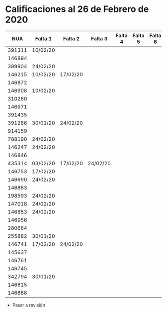 # Calificaciones al 26 de Febrero de 2020

| NUA                | Falta 1  | Falta 2  | Falta 3  | Falta 4 | Falta 5 | Falta 6 | P1  |
|--------------------|----------|----------|----------|---------|---------|---------|-----|
| 391311             | 10/02/20 |          |          |         |         |         | 7.5 |
| 146894             |          |          |          |         |         |         | 0   |
| 389904             | 24/02/20 |          |          |         |         |         | 0   |
| 146215             | 10/02/20 | 17/02/20 |          |         |         |         | 9   |
| 146872             |          |          |          |         |         |         | 2   |
| 146908             | 10/02/20 |          |          |         |         |         | 7   |
| 310260             |          |          |          |         |         |         | 9.5 |
| 146971             |          |          |          |         |         |         | 0   |
| 391435             |          |          |          |         |         |         | 2.5 |
| 391286             | 30/01/20 | 24/02/20 |          |         |         |         | 0   |
| 914159             |          |          |          |         |         |         | 9.5 |
| 788190             | 24/02/20 |          |          |         |         |         | 3.5 |
| 146247             | 24/02/20 |          |          |         |         |         | 0   |
| 146846             |          |          |          |         |         |         | 6.5 |
| 435314             | 03/02/20 | 17/02/20 | 24/02/20 |         |         |         | 0   |
| 146753             | 17/02/20 |          |          |         |         |         | 8   |
| 146690             | 24/02/20 |          |          |         |         |         | 7.5 |
| 146863             |          |          |          |         |         |         | 0   |
| 198593             | 24/02/20 |          |          |         |         |         | 7   |
| 147018             | 24/02/20 |          |          |         |         |         | 6.5 |
| 146853             | 24/02/20 |          |          |         |         |         | 0   |
| 146956             |          |          |          |         |         |         | 8.5 |
| 280664             |          |          |          |         |         |         | 10  |
| 255882             | 30/01/20 |          |          |         |         |         | 4   |
| 146741             | 17/02/20 | 24/02/20 |          |         |         |         | 0   |
| 145637             |          |          |          |         |         |         | 9   |
| 146761             |          |          |          |         |         |         | *   |
| 146745             |          |          |          |         |         |         | 8.5 |
| 342794             | 30/01/20 |          |          |         |         |         | 6   |
| 146815             |          |          |          |         |         |         | 4   |
| 146888             |          |          |          |         |         |         | 7   |
 * Pasar a revisión 
